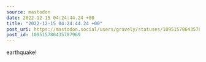 ```yaml
---
source: mastodon
date: 2022-12-15 04:24:44.24 +00
title: "2022-12-15 04:24:44.24 +00"
post_uri: https://mastodon.social/users/gravely/statuses/109515786435787969
post_id: 109515786435787969
---
```

earthquake!


